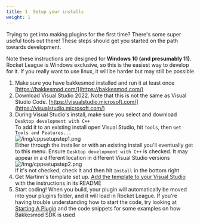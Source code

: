 ```yaml
---
title: 1. Setup your installs
weight: 1
---
```


Trying to get into making plugins for the first time? There's some super useful tools out there! These steps should get you started on the path towards development.

Note these instructions are designed for **Windows 10 (and presumably 11)**. Rocket League is Windows exclusive, so this is the easiest way to develop for it. If you really want to use linux, it will be harder but may still be possible
1. Make sure you have bakkesmod installed and run it at least once
[https://bakkesmod.com/](https://bakkesmod.com/)
2. Download Visual Studio 2022. Note that this is not the same as Visual Studio Code.
[https://visualstudio.microsoft.com/](https://visualstudio.microsoft.com/)
3. During Visual Studio's install, make sure you select and download `Desktop development with C++`  
To add it to an existing install open Visual Studio, hit `Tools`, then `Get Tools and Features...`  
![/img/cppsetupstep1.png](/img/cppsetupstep1.png)  
Either through the installer or with an existing install you'll eventually get to this menu. Ensure `Desktop development with C++` is checked. It may appear in a different location in different Visual Studio versions  
![/img/cppsetupstep2.png](/img/cppsetupstep2.png)  
If it's not checked, check it and then hit `Install` in the bottom right  
4. Get Martinn's template set up. [Add the template to your Visual Studio](https://github.com/Martinii89/BakkesmodPluginTemplate) with the instructions in its README
5. Start coding! When you build, your plugin will automatically be moved into your plugins folder, and it will load in Rocket League. If you're having trouble understanding how to start the code, try looking at [Starting A Plugin](/plugin_tutorial/starting_a_plugin/) and the code snippets for some examples on how Bakkesmod SDK is used

